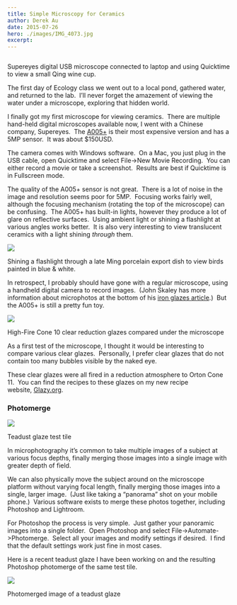 ```yaml
---
title: Simple Microscopy for Ceramics
author: Derek Au
date: 2015-07-26
hero: ./images/IMG_4073.jpg
excerpt: 
---
```


![]()

Supereyes digital USB microscope connected to laptop and using Quicktime to view a small Qing wine cup.

The first day of Ecology class we went out to a local pond, gathered water, and returned to the lab.  I’ll never forget the amazement of viewing the water under a microscope, exploring that hidden world.

I finally got my first microscope for viewing ceramics.  There are multiple hand-held digital microscopes available now, I went with a Chinese company, Supereyes.  The [A005+](http://www.supereyes.cc/product/show/query/11.html) is their most expensive version and has a 5MP sensor.  It was about $150USD.

The camera comes with Windows software.  On a Mac, you just plug in the USB cable, open Quicktime and select File->New Movie Recording.  You can either record a movie or take a screenshot.  Results are best if Quicktime is in Fullscreen mode.

The quality of the A005+ sensor is not great.  There is a lot of noise in the image and resolution seems poor for 5MP.  Focusing works fairly well, although the focusing mechanism (rotating the top of the microscope) can be confusing.  The A005+ has built-in lights, however they produce a lot of glare on reflective surfaces.  Using ambient light or shining a flashlight at various angles works better.  It is also very interesting to view translucent ceramics with a light shining _through_ them.

![](./images/WanliBirds.jpg)

Shining a flashlight through a late Ming porcelain export dish to view birds painted in blue & white.

In retrospect, I probably should have gone with a regular microscope, using a handheld digital camera to record images.  (John Skaley has more information about microphotos at the bottom of his [iron glazes article](http://www.johnsankey.ca/glazeiron.html).)  But the A005+ is still a pretty fun toy.

![](./images/All1.jpg)

High-Fire Cone 10 clear reduction glazes compared under the microscope

As a first test of the microscope, I thought it would be interesting to compare various clear glazes.  Personally, I prefer clear glazes that do not contain too many bubbles visible by the naked eye.

These clear glazes were all fired in a reduction atmosphere to Orton Cone 11.  You can find the recipes to these glazes on my new recipe website, [Glazy.org](http://glazy.org/).

### Photomerge

![](./images/DSCF2050_YGTD-6c.jpg)

Teadust glaze test tile

In microphotography it’s common to take multiple images of a subject at various focus depths, finally merging those images into a single image with greater depth of field.

We can also physically move the subject around on the microscope platform without varying focal length, finally merging those images into a single, larger image.  (Just like taking a “panorama” shot on your mobile phone.)  Various software exists to merge these photos together, including Photoshop and Lightroom.

For Photoshop the process is very simple.  Just gather your panoramic images into a single folder.  Open Photoshop and select File->Automate->Photomerge.  Select all your images and modify settings if desired.  I find that the default settings work just fine in most cases.

Here is a recent teadust glaze I have been working on and the resulting Photoshop photomerge of the same test tile.

![](./images/TeadustPanorama.jpg)

Photomerged image of a teadust glaze

